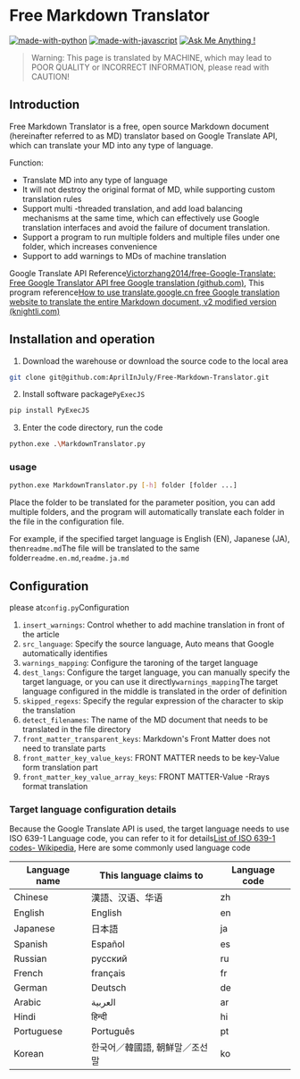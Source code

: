# Free Markdown Translator

[![made-with-python](https://img.shields.io/badge/Made%20with-Python-1f425f.svg)](https://www.python.org/)
[![made-with-javascript](https://img.shields.io/badge/Made%20with-JavaScript-1f425f.svg)](https://www.javascript.com)
[![Ask Me Anything !](https://img.shields.io/badge/Ask%20me-anything-1abc9c.svg)](https://GitHub.com/Naereen/ama)

> Warning: This page is translated by MACHINE, which may lead to POOR QUALITY or INCORRECT INFORMATION, please read with CAUTION!

## Introduction

Free Markdown Translator is a free, open source Markdown document (hereinafter referred to as MD) translator based on Google Translate API, which can translate your MD into any type of language.

Function:

- Translate MD into any type of language
- It will not destroy the original format of MD, while supporting custom translation rules
- Support multi -threaded translation, and add load balancing mechanisms at the same time, which can effectively use Google translation interfaces and avoid the failure of document translation.
- Support a program to run multiple folders and multiple files under one folder, which increases convenience
- Support to add warnings to MDs of machine translation

Google Translate API Reference[Victorzhang2014/free-Google-Translate: Free Google Translator API free Google translation (github.com)](https://github.com/VictorZhang2014/free-google-translate), This program reference[How to use translate.google.cn free Google translation website to translate the entire Markdown document, v2 modified version (knightli.com)](https://www.knightli.com/zh-tw/2022/04/24/免費-google-翻譯-整篇-markdown-文檔-修改版/)

## Installation and operation

1. Download the warehouse or download the source code to the local area

```bash
git clone git@github.com:AprilInJuly/Free-Markdown-Translator.git
```

2. Install software package`PyExecJS`

```bash
pip install PyExecJS
```

3. Enter the code directory, run the code

```bash
python.exe .\MarkdownTranslator.py
```

### usage

```bash
python.exe MarkdownTranslator.py [-h] folder [folder ...]
```

Place the folder to be translated for the parameter position, you can add multiple folders, and the program will automatically translate each folder in the file in the configuration file.

For example, if the specified target language is English (EN), Japanese (JA), then`readme.md`The file will be translated to the same folder`readme.en.md`,`readme.ja.md`

## Configuration

please at`config.py`Configuration

1. `insert_warnings`: Control whether to add machine translation in front of the article
2. `src_language`: Specify the source language, Auto means that Google automatically identifies
3. `warnings_mapping`: Configure the taroning of the target language
4. `dest_langs`: Configure the target language, you can manually specify the target language, or you can use it directly`warnings_mapping`The target language configured in the middle is translated in the order of definition
5. `skipped_regexs`: Specify the regular expression of the character to skip the translation
6. `detect_filenames`: The name of the MD document that needs to be translated in the file directory
7. `front_matter_transparent_keys`: Markdown's Front Matter does not need to translate parts
8. `front_matter_key_value_keys`: FRONT MATTER needs to be key-Value form translation part
9. `front_matter_key_value_array_keys`: FRONT MATTER-Value -Rrays format translation

### Target language configuration details

Because the Google Translate API is used, the target language needs to use ISO 639-1 Language code, you can refer to it for details[List of ISO 639-1 codes- Wikipedia](https://en.wikipedia.org/wiki/List_of_ISO_639-1_codes), Here are some commonly used language code

| Language name| This language claims to| Language code|
| ---------- | ------------------------------ | -------- |
| Chinese    | 漢語、汉语、华语               | zh       |
| English    | English                        | en       |
| Japanese   | 日本語                         | ja       |
| Spanish    | Español                        | es       |
| Russian    | русский                        | ru       |
| French     | français                       | fr       |
| German     | Deutsch                        | de       |
| Arabic     | العربية                        | ar       |
| Hindi      | हिन्दी                          | hi       |
| Portuguese | Português                      | pt       |
| Korean     | 한국어／韓國語, 朝鮮말／조선말 | ko       |

